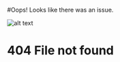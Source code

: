 #Oops! Looks like there was an issue.

![alt text](https://github.com/rychao/rychao.github.io/pepe.jpeg "Everything will be ok :)")

# 404 File not found
